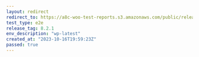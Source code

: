 ```yaml
---
layout: redirect
redirect_to: https://a8c-woo-test-reports.s3.amazonaws.com/public/release/8.2.1/wp-latest/e2e/index.html
test_type: e2e
release_tag: 8.2.1
env_description: "wp-latest"
created_at: "2023-10-16T19:59:23Z"
passed: true
---
```

